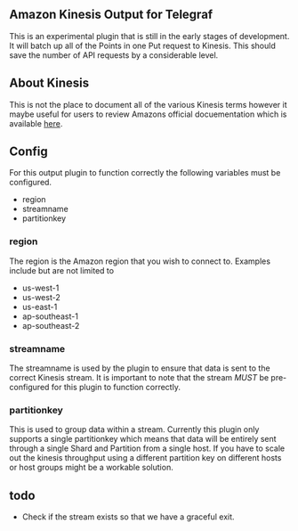 ## Amazon Kinesis Output for Telegraf

This is an experimental plugin that is still in the early stages of development. It will batch up all of the Points
in one Put request to Kinesis. This should save the number of API requests by a considerable level.

## About Kinesis

This is not the place to document all of the various Kinesis terms however it
maybe useful for users to review Amazons official docuementation which is available
[here](http://docs.aws.amazon.com/kinesis/latest/dev/key-concepts.html).

## Config

For this output plugin to function correctly the following variables must be configured.

* region
* streamname
* partitionkey

### region

The region is the Amazon region that you wish to connect to. Examples include but are not limited to
* us-west-1
* us-west-2
* us-east-1
* ap-southeast-1
* ap-southeast-2

### streamname

The streamname is used by the plugin to ensure that data is sent to the correct Kinesis stream. It is important to
note that the stream *MUST* be pre-configured for this plugin to function correctly.

### partitionkey

This is used to group data within a stream. Currently this plugin only supports a single partitionkey which means
that data will be entirely sent through a single Shard and Partition from a single host. If you have to scale out the
kinesis throughput using a different partition key on different hosts or host groups might be a workable solution.


## todo

* Check if the stream exists so that we have a graceful exit.
